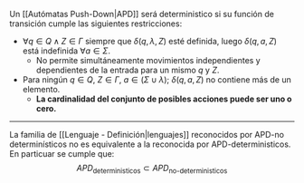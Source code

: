 Un [[Autómatas Push-Down|APD]] será deterministico si su función de transición cumple las siguientes restricciones:
- $\forall q \in Q \land Z \in \Gamma$ siempre que $\delta(q, \lambda, Z)$ esté definida, luego $\delta(q, a, Z)$ está indefinida $\forall a \in \Sigma$. 
	- No permite simultáneamente movimientos independientes y dependientes de la entrada para un mismo $q$ y $Z$.    
- Para ningún $q \in Q$, $Z \in \Gamma$, $a \in (\Sigma \cup { \lambda })$; $\delta(q, a, Z)$ no contiene más de un elemento. 
	- **La cardinalidad del conjunto de posibles acciones puede ser uno o cero.**
***
La familia de [[Lenguaje - Definición|lenguajes]] reconocidos por APD-no determinísticos no es equivalente a la reconocida por APD-deterministicos. En particuar se cumple que:$$APD_{\text{deterministicos}}\subset APD_{\text{no-deterministicos}}$$
